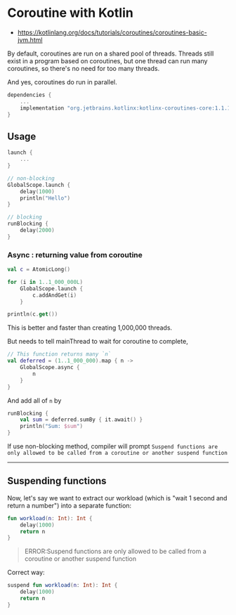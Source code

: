# Coroutine with Kotlin

- <https://kotlinlang.org/docs/tutorials/coroutines/coroutines-basic-jvm.html>

By default, coroutines are run on a shared pool of threads. Threads still exist in a program based on coroutines, but one thread can run many coroutines, so there's no need for too many threads.

And yes, coroutines do run in parallel.

```kotlin
dependencies {
    ...
    implementation "org.jetbrains.kotlinx:kotlinx-coroutines-core:1.1.1"
}
```

## Usage

``` kotlin
launch {
    ...
}

// non-blocking
GlobalScope.launch {
    delay(1000)
    println("Hello")
}

// blocking
runBlocking {
    delay(2000)
}
```

### Async : returning value from coroutine

```kt
val c = AtomicLong()

for (i in 1..1_000_000L)
    GlobalScope.launch {
        c.addAndGet(i)
    }

println(c.get())
```

This is better and faster than creating 1,000,000 threads.

But needs to tell mainThread to wait for coroutine to complete,

```kt
// This function returns many `n`
val deferred = (1..1_000_000).map { n ->
    GlobalScope.async {
        n
    }
}
```

And add all of `n` by

```kt
runBlocking {
    val sum = deferred.sumBy { it.await() }
    println("Sum: $sum")
}
```

If use non-blocking method, compiler will prompt `Suspend functions are only allowed to be called from a coroutine or another suspend function`

_____

## Suspending functions

Now, let's say we want to extract our workload (which is "wait 1 second and return a number") into a separate function:

```kt
fun workload(n: Int): Int {
    delay(1000)
    return n
}
```

> ERROR:Suspend functions are only allowed to be called from a coroutine or another suspend function

Correct way:

```kt
suspend fun workload(n: Int): Int {
    delay(1000)
    return n
}
```
